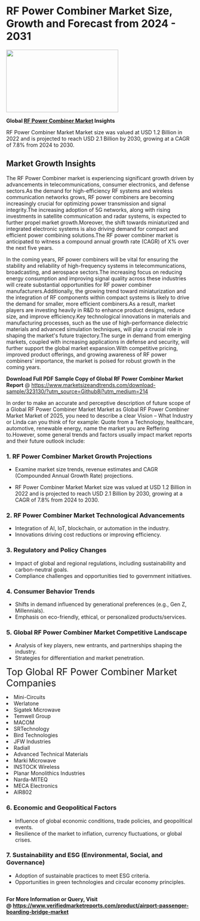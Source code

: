 <H1>RF Power Combiner Market Size, Growth and Forecast from 2024 - 2031</H1><img class="aligncenter size-medium wp-image-584254" src="https://thirdeyenews.in/wp-content/uploads/2024/09/Global-Market-Research-300x168.jpeg" alt="" width="300" height="168" /><p><strong>Global&nbsp;<a href="https://www.marketsizeandtrends.com/download-sample/323130/?utm_source=Github8j?utm_medium=214">RF Power Combiner Market</a> Insights</strong></p><p>RF Power Combiner Market Market size was valued at USD 1.2 Billion in 2022 and is projected to reach USD 2.1 Billion by 2030, growing at a CAGR of 7.8% from 2024 to 2030.</p><p><h2>Market Growth Insights</h2> <p>The RF Power Combiner market is experiencing significant growth driven by advancements in telecommunications, consumer electronics, and defense sectors.As the demand for high-efficiency RF systems and wireless communication networks grows, RF power combiners are becoming increasingly crucial for optimizing power transmission and signal integrity.The increasing adoption of 5G networks, along with rising investments in satellite communication and radar systems, is expected to further propel market growth.Moreover, the shift towards miniaturized and integrated electronic systems is also driving demand for compact and efficient power combining solutions.The RF power combiner market is anticipated to witness a compound annual growth rate (CAGR) of X% over the next five years.</p> <p>In the coming years, RF power combiners will be vital for ensuring the stability and reliability of high-frequency systems in telecommunications, broadcasting, and aerospace sectors.The increasing focus on reducing energy consumption and improving signal quality across these industries will create substantial opportunities for RF power combiner manufacturers.Additionally, the growing trend toward miniaturization and the integration of RF components within compact systems is likely to drive the demand for smaller, more efficient combiners.As a result, market players are investing heavily in R&D to enhance product designs, reduce size, and improve efficiency.Key technological innovations in materials and manufacturing processes, such as the use of high-performance dielectric materials and advanced simulation techniques, will play a crucial role in shaping the market's future trajectory.The surge in demand from emerging markets, coupled with increasing applications in defense and security, will further support the global market expansion.With competitive pricing, improved product offerings, and growing awareness of RF power combiners’ importance, the market is poised for robust growth in the coming years.</p> <p><span class=""><strong>Download Full PDF Sample Copy of Global RF Power Combiner Market Report</strong> @ <a href="https://www.marketsizeandtrends.com/download-sample/323130/?utm_source=Github8j?utm_medium=214" target="_blank">https://www.marketsizeandtrends.com/download-sample/323130/?utm_source=Github8j?utm_medium=214</a></span></p><p>In order to make an accurate and perceptive description of future scope of a Global&nbsp;RF Power Combiner Market Market as Global&nbsp;RF Power Combiner Market Market of 2025, you need to describe a clear Vision &ndash; What Industry or Linda can you think of for example: Quote from a Technology, healthcare, automotive, renewable energy, name the market you are Reffering to.However, some general trends and factors usually impact market reports and their future outlook include:</p><h3>1.&nbsp;<strong>RF Power Combiner Market Growth Projections</strong></h3><ul><li>Examine market size trends, revenue estimates and CAGR (Compounded Annual Growth Rate) projections.</li><li><p>RF Power Combiner Market Market size was valued at USD 1.2 Billion in 2022 and is projected to reach USD 2.1 Billion by 2030, growing at a CAGR of 7.8% from 2024 to 2030.</p></li></ul><h3>2.&nbsp;<strong>RF Power Combiner Market Technological Advancements</strong></h3><ul><li>Integration of AI, IoT, blockchain, or automation in the industry.</li><li>Innovations driving cost reductions or improving efficiency.</li></ul><h3>3.&nbsp;<strong>Regulatory and Policy Changes</strong></h3><ul><li>Impact of global and regional regulations, including sustainability and carbon-neutral goals.</li><li>Compliance challenges and opportunities tied to government initiatives.</li></ul><h3>4.&nbsp;<strong>Consumer Behavior Trends</strong></h3><ul><li>Shifts in demand influenced by generational preferences (e.g., Gen Z, Millennials).</li><li>Emphasis on eco-friendly, ethical, or personalized products/services.</li></ul><h3>5.&nbsp;<strong>Global RF Power Combiner Market Competitive Landscape</strong></h3><ul><li>Analysis of key players, new entrants, and partnerships shaping the industry.</li><li>Strategies for differentiation and market penetration.</li></ul><p data-pm-slice="1 1 []"><span style="color: inherit; font-family: inherit; font-size: 25px;">Top Global RF Power Combiner Market Companies</span></p><div class="" data-test-id=""><p><li>Mini-Circuits</li><li> Werlatone</li><li> Sigatek Microwave</li><li> Temwell Group</li><li> MACOM</li><li> SRTechnology</li><li> Bird Technologies</li><li> JFW Industries</li><li> Radiall</li><li> Advanced Technical Materials</li><li> Marki Microwave</li><li> INSTOCK Wireless</li><li> Planar Monolithics Industries</li><li> Narda-MITEQ</li><li> MECA Electronics</li><li> AIR802</li></p></div><h3>6.&nbsp;<strong>Economic and Geopolitical Factors</strong></h3><ul><li>Influence of global economic conditions, trade policies, and geopolitical events.</li><li>Resilience of the market to inflation, currency fluctuations, or global crises.</li></ul><h3>7.&nbsp;<strong>Sustainability and ESG (Environmental, Social, and Governance)</strong></h3><ul><li>Adoption of sustainable practices to meet ESG criteria.</li><li>Opportunities in green technologies and circular economy principles.</li></ul><h2><strong style="font-size: 14px;">For More Information or Query, Visit @&nbsp;</strong><a style="background-color: #ffffff; font-size: 14px;" href="https://www.marketsizeandtrends.com/report/rf-power-combiner-market/" target="_blank">https://www.verifiedmarketreports.com/product/airport-passenger-boarding-bridge-market</a></h2>